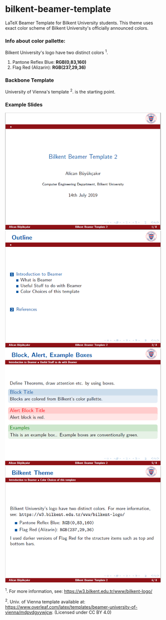 # bilkent-beamer-template

LaTeX Beamer Template for Bilkent University students. This theme uses exact color scheme of Bilkent University's officially announced colors.

### Info about color pallette:

Bilkent University's logo have two distinct colors <sup>1</sup>.

1. Pantone Reflex Blue: **RGB(0,83,160)**
2. Flag Red (Alizarin): **RGB(237,29,36)**

### Backbone Template

University of Vienna's template <sup>2</sup>. is the starting point.

### Example Slides

![Title Page](/beamer-template-2-pics/titlepage.PNG)
![Outline](/beamer-template-2-pics/outline.PNG)
![Boxes, Alert Boxes, Examples](/beamer-template-2-pics/boxes.PNG)
![List, Verbatim](/beamer-template-2-pics/list.PNG)


<sup>1</sup>. For more information, see: https://w3.bilkent.edu.tr/www/bilkent-logo/

<sup>2</sup>. Univ. of Vienna template available at: https://www.overleaf.com/latex/templates/beamer-university-of-vienna/mdpvdgyywjcw. (Licensed under CC BY 4.0)
